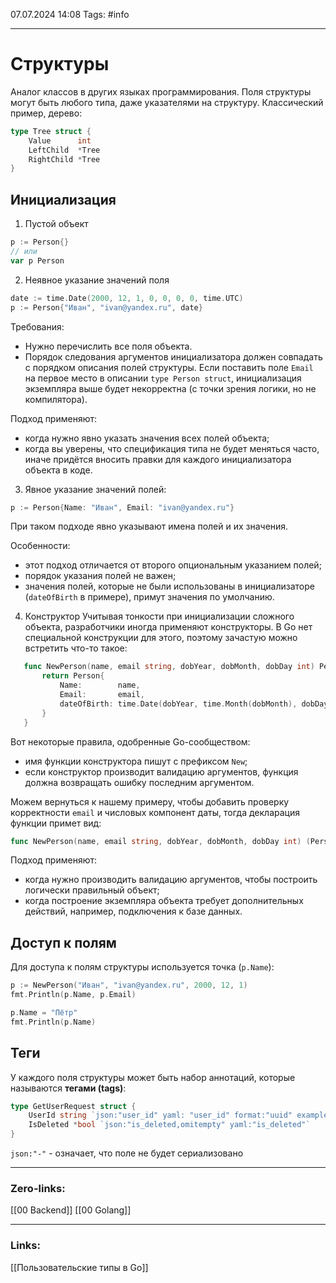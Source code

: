 07.07.2024 14:08
Tags: #info

---
# Структуры
Аналог классов в других языках программирования. Поля структуры могут быть любого типа, даже указателями на структуру. Классический пример, дерево: 
```go
type Tree struct {
    Value      int
    LeftChild  *Tree
    RightChild *Tree
}
```

## Инициализация
1. Пустой объект
```go
p := Person{}
// или
var p Person
```
2. Неявное указание значений поля
```go
date := time.Date(2000, 12, 1, 0, 0, 0, 0, time.UTC)
p := Person{"Иван", "ivan@yandex.ru", date}
```
Требования:
- Нужно перечислить все поля объекта.
- Порядок следования аргументов инициализатора должен совпадать с порядком описания полей структуры. Если поставить поле `Email` на первое место в описании `type Person struct`, инициализация экземпляра выше будет некорректна (с точки зрения логики, но не компилятора).

Подход применяют:

- когда нужно явно указать значения всех полей объекта;
- когда вы уверены, что спецификация типа не будет меняться часто, иначе придётся вносить правки для каждого инициализатора объекта в коде.
3. Явное указание значений полей:
```go
p := Person{Name: "Иван", Email: "ivan@yandex.ru"}
```
При таком подходе явно указывают имена полей и их значения.

Особенности:

- этот подход отличается от второго опциональным указанием полей;
- порядок указания полей не важен;
- значения полей, которые не были использованы в инициализаторе (`dateOfBirth` в примере), примут значения по умолчанию.
4. Конструктор
Учитывая тонкости при инициализации сложного объекта, разработчики иногда применяют конструкторы. В Go нет специальной конструкции для этого, поэтому зачастую можно встретить что-то такое:
```go
   func NewPerson(name, email string, dobYear, dobMonth, dobDay int) Person {
       return Person{
           Name:        name,
           Email:       email,
           dateOfBirth: time.Date(dobYear, time.Month(dobMonth), dobDay, 0, 0, 0, 0, time.UTC),
       }
   }
```
Вот некоторые правила, одобренные Go-сообществом:

- имя функции конструктора пишут с префиксом `New`;
- если конструктор производит валидацию аргументов, функция должна возвращать ошибку последним аргументом.

Можем вернуться к нашему примеру, чтобы добавить проверку корректности `email` и числовых компонент даты, тогда декларация функции примет вид:
```go
func NewPerson(name, email string, dobYear, dobMonth, dobDay int) (Person, error) {} 
```

Подход применяют:
- когда нужно производить валидацию аргументов, чтобы построить логически правильный объект;
- когда построение экземпляра объекта требует дополнительных действий, например, подключения к базе данных.

## Доступ к полям
Для доступа к полям структуры используется точка (`p.Name`):
```go
p := NewPerson("Иван", "ivan@yandex.ru", 2000, 12, 1)
fmt.Println(p.Name, p.Email)

p.Name = "Пётр"
fmt.Println(p.Name) 
```

## Теги

У каждого поля структуры может быть набор аннотаций, которые называются **тегами (tags)**:

```go
type GetUserRequest struct {
    UserId string `json:"user_id" yaml: "user_id" format:"uuid" example:"2e263a90-b74b-11eb-8529-0242ac130003"`
    IsDeleted *bool `json:"is_deleted,omitempty" yaml:"is_deleted"`
} 
```

`json:"-"` - означает, что поле не будет сериализовано

---
### Zero-links:
[[00 Backend]] [[00 Golang]]

---
### Links:
[[Пользовательские типы в Go]]